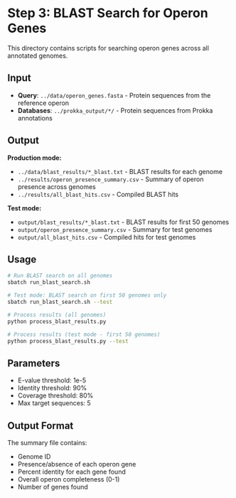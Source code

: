 # Step 3: BLAST Search for Operon Genes

This directory contains scripts for searching operon genes across all annotated genomes.

## Input
- **Query**: `../data/operon_genes.fasta` - Protein sequences from the reference operon
- **Databases**: `../prokka_output/*/` - Protein sequences from Prokka annotations

## Output
**Production mode:**
- `../data/blast_results/*_blast.txt` - BLAST results for each genome
- `../results/operon_presence_summary.csv` - Summary of operon presence across genomes
- `../results/all_blast_hits.csv` - Compiled BLAST hits

**Test mode:**
- `output/blast_results/*_blast.txt` - BLAST results for first 50 genomes
- `output/operon_presence_summary.csv` - Summary for test genomes
- `output/all_blast_hits.csv` - Compiled hits for test genomes

## Usage
```bash
# Run BLAST search on all genomes
sbatch run_blast_search.sh

# Test mode: BLAST search on first 50 genomes only
sbatch run_blast_search.sh --test

# Process results (all genomes)
python process_blast_results.py

# Process results (test mode - first 50 genomes)
python process_blast_results.py --test
```

## Parameters
- E-value threshold: 1e-5
- Identity threshold: 90%
- Coverage threshold: 80%
- Max target sequences: 5

## Output Format
The summary file contains:
- Genome ID
- Presence/absence of each operon gene
- Percent identity for each gene found
- Overall operon completeness (0-1)
- Number of genes found
